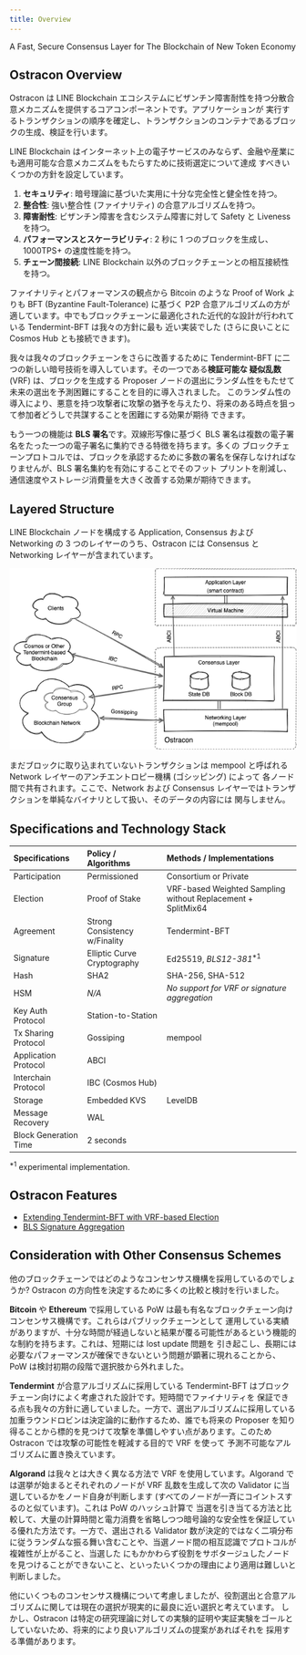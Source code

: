 ```yaml
---
title: Overview
---
```


A Fast, Secure Consensus Layer for The Blockchain of New Token Economy

## Ostracon Overview

Ostracon は LINE Blockchain エコシステムにビザンチン障害耐性を持つ分散合意メカニズムを提供するコアコンポーネントです。アプリケーションが
実行するトランザクションの順序を確定し、トランザクションのコンテナであるブロックの生成、検証を行います。

LINE Blockchain はインターネット上の電子サービスのみならず、金融や産業にも適用可能な合意メカニズムをもたらすために技術選定について達成
すべきいくつかの方針を設定しています。

1. **セキュリティ**: 暗号理論に基づいた実用に十分な完全性と健全性を持つ。
2. **整合性**: 強い整合性 (ファイナリティ) の合意アルゴリズムを持つ。
3. **障害耐性**: ビザンチン障害を含むシステム障害に対して Safety と Liveness を持つ。
4. **パフォーマンスとスケーラビリティ**: 2 秒に 1 つのブロックを生成し、1000TPS+ の速度性能を持つ。
5. **チェーン間接続**: LINE Blockchain 以外のブロックチェーンとの相互接続性を持つ。

ファイナリティとパフォーマンスの観点から Bitcoin のような Proof of Work よりも BFT (Byzantine Fault-Tolerance) に基づく P2P
合意アルゴリズムの方が適しています。中でもブロックチェーンに最適化された近代的な設計が行われている Tendermint-BFT は我々の方針に最も
近い実装でした (さらに良いことに Cosmos Hub とも接続できます)。

我々は我々のブロックチェーンをさらに改善するために Tendermint-BFT に二つの新しい暗号技術を導入しています。その一つである**検証可能な
疑似乱数** (VRF) は、ブロックを生成する Proposer ノードの選出にランダム性をもたせて未来の選出を予測困難にすることを目的に導入されました。
このランダム性の導入により、悪意を持つ攻撃者に攻撃の猶予を与えたり、将来のある時点を狙って参加者どうしで共謀することを困難にする効果が期待
できます。

もう一つの機能は **BLS 署名**です。双線形写像に基づく BLS 署名は複数の電子署名をたった一つの電子署名に集約できる特徴を持ちます。多くの
ブロックチェーンプロトコルでは、ブロックを承認するために多数の署名を保存しなければなりませんが、BLS 署名集約を有効にすることでそのフット
プリントを削減し、通信速度やストレージ消費量を大きく改善する効果が期待できます。

## Layered Structure

LINE Blockchain ノードを構成する Application, Consensus および Networking の 3 つのレイヤーのうち、Ostracon には Consensus と
Networking レイヤーが含まれています。

![Layered Structure](../static/layered_structure.png)

まだブロックに取り込まれていないトランザクションは mempool と呼ばれる Network レイヤーのアンチエントロピー機構 (ゴシッピング) によって
各ノード間で共有されます。ここで、Network および Consensus レイヤーではトランザクションを単純なバイナリとして扱い、そのデータの内容には
関与しません。

## Specifications and Technology Stack

| Specifications        | Policy / Algorithms           | Methods / Implementations                                    |
|:----------------------|:------------------------------|:-------------------------------------------------------------|
| Participation         | Permissioned                  | Consortium or Private                                        |
| Election              | Proof of Stake                | VRF-based Weighted Sampling without Replacement + SplitMix64 |
| Agreement             | Strong Consistency w/Finality | Tendermint-BFT                                               |
| Signature             | Elliptic Curve Cryptography   | Ed25519, *BLS12-381*<sup>*1</sup>                            |
| Hash                  | SHA2                          | SHA-256, SHA-512                                             |
| HSM                   | *N/A*                         | *No support for VRF or signature aggregation*                |
| Key Auth Protocol     | Station-to-Station            |                                                              |
| Tx Sharing Protocol   | Gossiping                     | mempool                                                      |
| Application Protocol  | ABCI                          |                                                              |
| Interchain Protocol   | IBC (Cosmos Hub)              |                                                              |
| Storage               | Embedded KVS                  | LevelDB                                                      |
| Message Recovery      | WAL                           |                                                              |
| Block Generation Time | 2 seconds                     |                                                              |

<sup>*1</sup> experimental implementation.

## Ostracon Features

* [Extending Tendermint-BFT with VRF-based Election](02-consensus.md)
* [BLS Signature Aggregation](03-signature-aggregation.md)

## Consideration with Other Consensus Schemes

他のブロックチェーンではどのようなコンセンサス機構を採用しているのでしょうか? Ostracon の方向性を決定するために多くの比較と検討を行いました。

**Bitcoin** や **Ethereum** で採用している PoW は最も有名なブロックチェーン向けコンセンサス機構です。これらはパブリックチェーンとして
運用している実績がありますが、十分な時間が経過しないと結果が覆る可能性があるという機能的な制約を持ちます。これは、短期には lost update 問題を
引き起こし、長期には必要なパフォーマンスが確保できないという問題が顕著に現れることから、PoW は検討初期の段階で選択肢から外れました。

**Tendermint** が合意アルゴリズムに採用している Tendermint-BFT はブロックチェーン向けによく考慮された設計です。短時間でファイナリティを
保証できる点も我々の方針に適していました。一方で、選出アルゴリズムに採用している加重ラウンドロビンは決定論的に動作するため、誰でも将来の
Proposer を知り得ることから標的を見つけて攻撃を準備しやすい点があります。このため Ostracon では攻撃の可能性を軽減する目的で VRF を使って
予測不可能なアルゴリズムに置き換えています。

**Algorand** は我々とは大きく異なる方法で VRF を使用しています。Algorand では選挙が始まるとそれぞれのノードが VRF 乱数を生成して次の
Validator に当選しているかをノード自身が判断します (すべてのノードが一斉にコイントスするのと似ています)。これは PoW のハッシュ計算で
当選を引き当てる方法と比較して、大量の計算時間と電力消費を省略しつつ暗号論的な安全性を保証している優れた方法です。一方で、選出される
Validator 数が決定的ではなく二項分布に従うランダムな振る舞い含むことや、当選ノード間の相互認識でプロトコルが複雑性が上がること、当選した
にもかかわらず役割をサボタージュしたノードを見つけることができないこと、といったいくつかの理由により適用は難しいと判断しました。

他にいくつものコンセンサス機構について考慮しましたが、役割選出と合意アルゴリズムに関しては現在の選択が現実的に最良に近い選択と考えています。
しかし、Ostracon は特定の研究理論に対しての実験的証明や実証実験をゴールとしていないため、将来的により良いアルゴリズムの提案があればそれを
採用する準備があります。
